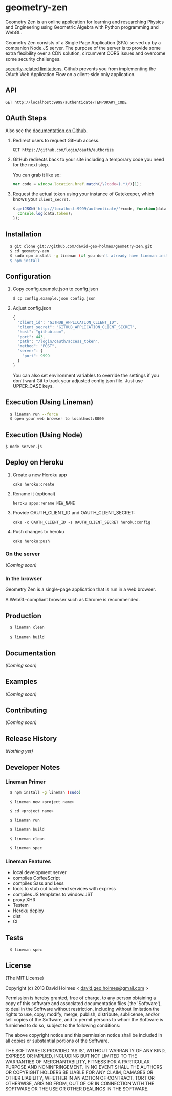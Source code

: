 # geometry-zen

Geometry Zen is an online application for learning and researching Physics and Engineering using Geometric Algebra with Python programming and WebGL.

Geometry Zen consists of a Single Page Application (SPA) served up by a companion Node.JS server. The purpose of the server
is to provide some extra flexibility over a CDN solution, circumvent CORS issues and overcome some security challenges.

[security-related limitations](http://blog.vjeux.com/2012/javascript/github-oauth-login-browser-side.html), Github prevents you from implementing the OAuth Web Application Flow on a client-side only application.

## API

```
GET http://localhost:9999/authenticate/TEMPORARY_CODE
```

## OAuth Steps

Also see the [documentation on Github](http://developer.github.com/v3/oauth/).

1. Redirect users to request GitHub access.

   ```
   GET https://github.com/login/oauth/authorize
   ```

2. GitHub redirects back to your site including a temporary code you need for the next step.

   You can grab it like so:
   
   ```js
   var code = window.location.href.match(/\?code=(.*)/)[1];
   ```
   
3. Request the actual token using your instance of Gatekeeper, which knows your `client_secret`.
   
   ```js
   $.getJSON('http://localhost:9999/authenticate/'+code, function(data) {
     console.log(data.token);
   });
   ```

## Installation

```sh
  $ git clone git://github.com/david-geo-holmes/geometry-zen.git
  $ cd geometry-zen
  $ sudo npm install -g lineman (if you don't already have lineman installed)
  $ npm install
```

## Configuration

1. Copy config.example.json to config.json

   ```sh
   $ cp config.example.json config.json
   ```

2. Adjust config.json

   ```js
   {
     "client_id": "GITHUB_APPLICATION_CLIENT_ID",
     "client_secret": "GITHUB_APPLICATION_CLIENT_SECRET",
     "host": "github.com",
     "port": 443,
     "path": "/login/oauth/access_token",
     "method": "POST",
     "server": {
       "port": 9999
     }
   }
   ```

   You can also set environment variables to override the settings if you don't want Git to track your adjusted config.json file. Just use UPPER_CASE keys.

## Execution (Using Lineman)

```sh
  $ lineman run --force
  $ open your web browser to localhost:8000
```

## Execution (Using Node)

```
$ node server.js
```

## Deploy on Heroku

1. Create a new Heroku app
   
   ```
   cake heroku:create
   ```

2. Rename it (optional)
   
   ```
   heroku apps:rename NEW_NAME
   ```

3. Provide OAUTH_CLIENT_ID and OAUTH_CLIENT_SECRET:

   ```
   cake -c OAUTH_CLIENT_ID -s OAUTH_CLIENT_SECRET heroku:config
   ```

4. Push changes to heroku

   ```
   cake heroku:push
   ```

### On the server
_(Coming soon)_

### In the browser
Geometry Zen is a single-page application that is run in a web browser.

A WebGL-compliant browser such as Chrome is recommended.

## Production

```sh
  $ lineman clean
  
  $ lineman build
```

## Documentation
_(Coming soon)_

## Examples
_(Coming soon)_

## Contributing
_(Coming soon)_

## Release History
_(Nothing yet)_

## Developer Notes

### Lineman Primer
```sh
  $ npm install -g lineman (sudo)

  $ lineman new <project name>

  $ cd <project name>

  $ lineman run

  $ lineman build

  $ lineman clean

  $ lineman spec
```
### Lineman Features

* local development server
* compiles CoffeeScript
* compiles Sass and Less
* tools to stub out back-end services with express
* compiles JS templates to window.JST
* proxy XHR
* Testem
* Heroku deploy
* dist
* CI

## Tests

```sh
  $ lineman spec
```


## License
(The MIT License)

Copyright (c) 2013 David Holmes < [david.geo.holmes@gmail.com](mailto:david.geo.holmes@gmail.com) >

Permission is hereby granted, free of charge, to any person obtaining a copy of this software and associated documentation files (the 'Software'), to deal in the Software without restriction, including without limitation the rights to use, copy, modify, merge, publish, distribute, sublicense, and/or sell copies of the Software, and to permit persons to whom the Software is furnished to do so, subject to the following conditions:

The above copyright notice and this permission notice shall be included in all copies or substantial portions of the Software.

THE SOFTWARE IS PROVIDED 'AS IS', WITHOUT WARRANTY OF ANY KIND, EXPRESS OR IMPLIED, INCLUDING BUT NOT LIMITED TO THE WARRANTIES OF MERCHANTABILITY, FITNESS FOR A PARTICULAR PURPOSE AND NONINFRINGEMENT. IN NO EVENT SHALL THE AUTHORS OR COPYRIGHT HOLDERS BE LIABLE FOR ANY CLAIM, DAMAGES OR OTHER LIABILITY, WHETHER IN AN ACTION OF CONTRACT, TORT OR OTHERWISE, ARISING FROM, OUT OF OR IN CONNECTION WITH THE SOFTWARE OR THE USE OR OTHER DEALINGS IN THE SOFTWARE.